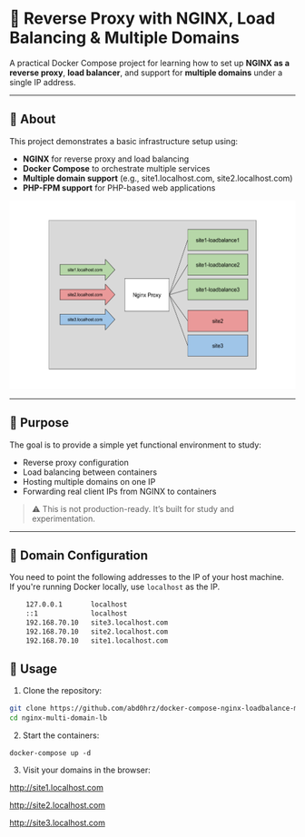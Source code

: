 # 🔀 Reverse Proxy with NGINX, Load Balancing & Multiple Domains

A practical Docker Compose project for learning how to set up **NGINX as a reverse proxy**, **load balancer**, and support for **multiple domains** under a single IP address.

---

## 📌 About

This project demonstrates a basic infrastructure setup using:

- **NGINX** for reverse proxy and load balancing
- **Docker Compose** to orchestrate multiple services
- **Multiple domain support** (e.g., site1.localhost.com, site2.localhost.com)
- **PHP-FPM support** for PHP-based web applications

![](./docs/diagram.png)

---

## 🧪 Purpose

The goal is to provide a simple yet functional environment to study:

- Reverse proxy configuration
- Load balancing between containers
- Hosting multiple domains on one IP
- Forwarding real client IPs from NGINX to containers

> ⚠️ This is not production-ready. It’s built for study and experimentation.

---

## 🧭 Domain Configuration

You need to point the following addresses to the IP of your host machine.  
If you're running Docker locally, use `localhost` as the IP.

```
    127.0.0.1	    localhost
    ::1             localhost
    192.168.70.10   site3.localhost.com
    192.168.70.10   site2.localhost.com
    192.168.70.10   site1.localhost.com
``` 
## 🚀 Usage

1. Clone the repository:

```bash
git clone https://github.com/abd0hrz/docker-compose-nginx-loadbalance-multiple-domains.git
cd nginx-multi-domain-lb
```
2. Start the containers:

```
docker-compose up -d
```
3. Visit your domains in the browser:

http://site1.localhost.com

http://site2.localhost.com

http://site3.localhost.com
